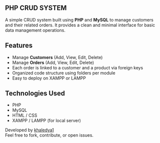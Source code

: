 ## PHP CRUD SYSTEM

A simple CRUD system built using **PHP** and **MySQL** to manage customers and their related orders.
It provides a clean and minimal interface for basic data management operations.


## Features

- Manage **Customers** (Add, View, Edit, Delete)
- Manage **Orders** (Add, View, Edit, Delete)
- Each order is linked to a customer and a product via foreign keys
- Organized code structure using folders per module
- Easy to deploy on XAMPP or LAMPP


## Technologies Used

- PHP
- MySQL
- HTML / CSS
- XAMPP / LAMPP (for local server)


Developed by [khaledya1](https://github.com/khaledya1)  
Feel free to fork, contribute, or open issues.
